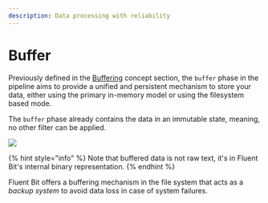 ```yaml
---
description: Data processing with reliability
---
```


# Buffer

Previously defined in the [Buffering](../buffering.md) concept section, the `buffer` phase in the pipeline aims to provide a unified and persistent mechanism to store your data, either using the primary in-memory model or using the filesystem based mode.

The `buffer` phase already contains the data in an immutable state, meaning, no other filter can be applied.

![](<../../.gitbook/assets/logging\_pipeline\_buffer (1) (1) (2) (2) (2) (2) (2) (2) (2) (1).png>)

{% hint style="info" %}
Note that buffered data is not raw text, it's in Fluent Bit's internal binary representation.
{% endhint %}

Fluent Bit offers a buffering mechanism in the file system that acts as a _backup system_ to avoid data loss in case of system failures.
